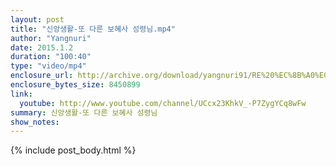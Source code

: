 ```yaml
---
layout: post
title: "신앙생활-또 다른 보혜사 성령님.mp4"
author: "Yangnuri"
date: 2015.1.2
duration: "100:40"
type: "video/mp4"
enclosure_url: http://archive.org/download/yangnuri91/RE%20%EC%8B%A0%EC%95%99%EC%83%9D%ED%99%9C-%EB%98%90%20%EB%8B%A4%EB%A5%B8%20%EB%B3%B4%ED%98%9C%EC%82%AC%20%EC%84%B1%EB%A0%B9%EB%8B%98%28%EC%9A%94.mp4
enclosure_bytes_size: 8450899
link:
  youtube: http://www.youtube.com/channel/UCcx23KhkV_-P7ZygYCq8wFw
summary: 신앙생활-또 다른 보혜사 성령님
show_notes:
---
```


{% include post_body.html %}
